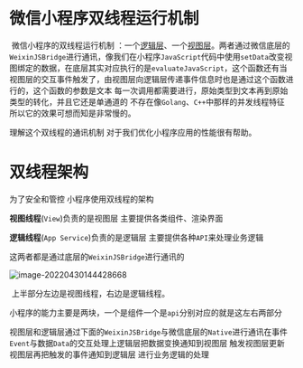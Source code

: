 # 微信小程序双线程运行机制

​	微信小程序的双线程运行机制 ：一个[逻辑层]()、一个[视图层]()。两者通过微信底层的`WeixinJSBridge`进行通讯，像我们在小程序`JavaScript`代码中使用`setData`改变视图绑定的数据，在底层其实对应执行的是`evaluateJavaScript`，这个函数还有当视图层的交互事件触发了，由视图层向逻辑层传递事件信息时也是通过这个函数进行的，这个函数的参数是文本 每一次调用都需要进行，原始类型到文本再到原始类型的转化，并且它还是单通道的 不存在像`Golang`、`C++`中那样的并发线程特征 所以它的效果可想而知是非常慢的。

理解这个双线程的通讯机制 对于我们优化小程序应用的性能很有帮助。

# 双线程架构

为了安全和管控 小程序使用双线程的架构 

**视图线程**(`View`)负责的是视图层 主要提供各类组件、渲染界面

**逻辑线程**(`App Service`)负责的是逻辑层 主要提供各种`API`来处理业务逻辑

这两者都是通过底层的`WeixinJSBridge`进行通讯的

![image-20220430144428668](D:/Data/typora/photo/image-20220430144428668.png)

​	上半部分左边是视图线程，右边是逻辑线程。

小程序的能力主要是两块，一个是组件一个是`api`分别对应的就是这左右两部分

视图层和逻辑层通过下面的`WeixinJSBridge`与微信底层的`Native`进行通讯在事件`Event`与数据`Data`的交互处理上逻辑层把数据变换通知到视图层 触发视图层更新 视图层再把触发的事件通知到逻辑层 进行业务逻辑的处理

